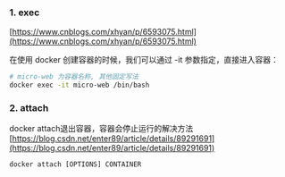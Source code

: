 ### 1. exec
[https://www.cnblogs.com/xhyan/p/6593075.html](https://www.cnblogs.com/xhyan/p/6593075.html)

在使用 docker 创建容器的时候，我们可以通过 -it 参数指定，直接进入容器：

```bash
# micro-web 为容器名称, 其他固定写法
docker exec -it micro-web /bin/bash
```

### 2. attach

docker attach退出容器，容器会停止运行的解决方法 [https://blog.csdn.net/enter89/article/details/89291691](https://blog.csdn.net/enter89/article/details/89291691)

```shell
docker attach [OPTIONS] CONTAINER
```
